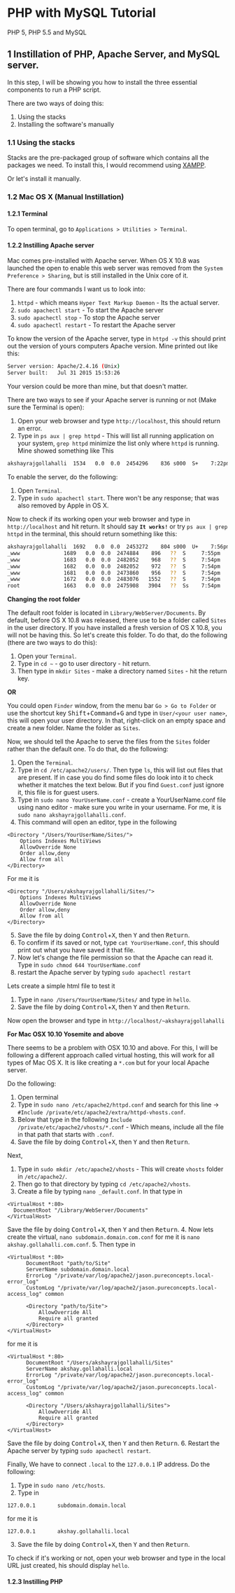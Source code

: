 # PHP with MySQL Tutorial
PHP 5, PHP 5.5 and MySQL

## 1 Instillation of PHP, Apache Server, and MySQL server.

In this step, I will be showing you how to install the three essential components to run a PHP script.

There are two ways of doing this:
1. Using the stacks
2. Installing the software's manually

### 1.1 Using the stacks

Stacks are the pre-packaged group of software which contains all the packages we need. To install this, I would recommend using [XAMPP](https://www.apachefriends.org/index.html).

Or let's install it manually.

### 1.2 Mac OS X (Manual Instillation)

#### 1.2.1 Terminal

To open terminal, go to `Applications > Utilities > Terminal`.

#### 1.2.2 Instilling Apache server

Mac comes pre-installed with Apache server. When OS X 10.8 was launched the open to enable this web server was removed from the `System Preference > Sharing`, but is still installed in the Unix core of it.

There are four commands I want us to look into:

1. `httpd` - which means `Hyper Text Markup Daemon` - Its the actual server.
2. `sudo apachectl start` - To start the Apache server
3. `sudo apachectl stop` - To stop the Apache server
4. `sudo apachectl restart` - To restart the Apache server

To know the version of the Apache server, type in `httpd -v` this should print out the version of yours computers Apache version. Mine printed out like this:

```sh
Server version: Apache/2.4.16 (Unix)
Server built:   Jul 31 2015 15:53:26
```
Your version could be more than mine, but that doesn't matter.

There are two ways to see if your Apache server is running or not (Make sure the Terminal is open):


1. Open your web browser and type `http://localhost`, this should return an error.
2. Type in `ps aux | grep httpd` - This will list all running application on your system, `grep httpd` minimize the list only where `httpd` is running. Mine showed something like This

  ```sh
  akshayrajgollahalli  1534   0.0  0.0  2454296    836 s000  S+    7:22pm   0:00.00 grep httpd
  ```

To enable the server, do the following:

1. Open `Terminal`.
2. Type in `sudo apachectl start`. There won't be any response; that was also removed by Apple in OS X.

Now to check if its working open your web browser and type in `http://localhost` and hit return. It should say **`It works!`** or try `ps aux | grep httpd` in the terminal, this should return something like this:

```sh
akshayrajgollahalli  1692   0.0  0.0  2453272    804 s000  U+    7:56pm   0:00.00 grep httpd
_www              1689   0.0  0.0  2474884    896   ??  S     7:55pm   0:00.00 /usr/sbin/httpd -D FOREGROUND
_www              1683   0.0  0.0  2482052    968   ??  S     7:54pm   0:00.00 /usr/sbin/httpd -D FOREGROUND
_www              1682   0.0  0.0  2482052    972   ??  S     7:54pm   0:00.00 /usr/sbin/httpd -D FOREGROUND
_www              1681   0.0  0.0  2473860    956   ??  S     7:54pm   0:00.00 /usr/sbin/httpd -D FOREGROUND
_www              1672   0.0  0.0  2483076   1552   ??  S     7:54pm   0:00.01 /usr/sbin/httpd -D FOREGROUND
root              1663   0.0  0.0  2475908   3904   ??  Ss    7:54pm   0:00.16 /usr/sbin/httpd -D FOREGROUND
```

**Changing the root folder**

The default root folder is located in `Library/WebServer/Documents`. By default, before OS X 10.8 was released, there use to be a folder called `Sites` in the user directory. If you have installed a fresh version of OS X 10.8, you will not be having this. So let's create this folder. To do that, do the following (there are two ways to do this):

1. Open your `Terminal`.
2. Type in `cd ~` - go to user directory - hit return.
3. Then type in `mkdir Sites` - make a directory named `Sites` - hit the return key.

**OR**

You could open `Finder` window, from the menu bar `Go > Go to Folder` or use the shortcut key <kbd>Shift</kbd>+<kbd>Command</kbd>+<kbd>G</kbd> and type in `User/<your user name>`, this will open your user directory. In that, right-click on an empty space and create a new folder. Name the folder as `Sites`.

Now, we should tell the Apache to serve the files from the `Sites` folder rather than the default one. To do that, do the following:

1. Open the `Terminal`.
2. Type in `cd /etc/apache2/users/`. Then type `ls`, this will list out files that are present. If in case you do find some files do look into it to check whether it matches the text below. But if you find `Guest.conf` just ignore it, this file is for guest users.
3. Type in `sudo nano YourUserName.conf` - create a YourUserName.conf file using nano editor - make sure you write in your username. For me, it is `sudo nano akshayrajgollahalli.conf`.
4. This command will open an editor, type in the following

  ```
  <Directory "/Users/YourUserName/Sites/">
      Options Indexes MultiViews
      AllowOverride None
      Order allow,deny
      Allow from all
  </Directory>
  ```

  For me it is

  ```
  <Directory "/Users/akshayrajgollahalli/Sites/">
      Options Indexes MultiViews
      AllowOverride None
      Order allow,deny
      Allow from all
  </Directory>
  ```

5. Save the file by doing <kbd>Control</kbd>+<kbd>X</kbd>, then <kbd>Y</kbd> and then <kbd>Return</kbd>.
6. To confirm if its saved or not, type `cat YourUserName.conf`, this should print out what you have saved it that file.
7. Now let's change the file permission so that the Apache can read it. Type in `sudo chmod 644 YourUserName.conf`
8. restart the Apache server by typing `sudo apachectl restart`

Lets create a simple html file to test it

1. Type in `nano /Users/YourUserName/Sites/` and type in `hello`.
2. Save the file by doing <kbd>Control</kbd>+<kbd>X</kbd>, then <kbd>Y</kbd> and then <kbd>Return</kbd>.

Now open the browser and type in `http://localhost/~akshayrajgollahalli`

**For Mac OSX 10.10 Yosemite and above**

There seems to be a problem with OSX 10.10 and above. For this, I will be following a different approach called virtual hosting, this will work for all types of Mac OS X. It is like creating a `*.com` but for your local Apache server.

Do the following:

1. Open terminal
2. Type in `sudo nano /etc/apache2/httpd.conf` and search for this line -> `#Include /private/etc/apache2/extra/httpd-vhosts.conf`.
3. Below that type in the following `Include /private/etc/apache2/vhosts/*.conf` - Which means, include all the file in that path that starts with `.conf`.
4. Save the file by doing <kbd>Control</kbd>+<kbd>X</kbd>, then <kbd>Y</kbd> and then <kbd>Return</kbd>.

Next,

1. Type in `sudo mkdir /etc/apache2/vhosts` - This will create `vhosts` folder in `/etc/apache2/`.
2. Then go to that directory by typing `cd /etc/apache2/vhosts`.
3. Create a file by typing `nano _default.conf`. In that type in

  ```
  <VirtualHost *:80>
    DocumentRoot "/Library/WebServer/Documents"
  </VirtualHost>
  ```

  Save the file by doing <kbd>Control</kbd>+<kbd>X</kbd>, then <kbd>Y</kbd> and then <kbd>Return</kbd>.
4. Now lets create the virtual, `nano subdomain.domain.com.conf` for me it is `nano akshay.gollahalli.com.conf`.
5. Then type in

  ```
  <VirtualHost *:80>
        DocumentRoot "path/to/Site"
        ServerName subdomain.domain.local
        ErrorLog "/private/var/log/apache2/jason.pureconcepts.local-error_log"
        CustomLog "/private/var/log/apache2/jason.pureconcepts.local-access_log" common

        <Directory "path/to/Site">
            AllowOverride All
            Require all granted
        </Directory>
  </VirtualHost>
  ```

  for me it is

  ```
  <VirtualHost *:80>
        DocumentRoot "/Users/akshayrajgollahalli/Sites"
        ServerName akshay.gollahalli.local
        ErrorLog "/private/var/log/apache2/jason.pureconcepts.local-error_log"
        CustomLog "/private/var/log/apache2/jason.pureconcepts.local-access_log" common

        <Directory "/Users/akshayrajgollahalli/Sites">
            AllowOverride All
            Require all granted
        </Directory>
  </VirtualHost>
  ```

  Save the file by doing <kbd>Control</kbd>+<kbd>X</kbd>, then <kbd>Y</kbd> and then <kbd>Return</kbd>.
6. Restart the Apache server by typing `sudo apachectl restart`.

Finally, We have to connect `.local` to the `127.0.0.1` IP address. Do the following:

1. Type in `sudo nano /etc/hosts`.
2. Type in

  ```
  127.0.0.1       subdomain.domain.local
  ```

  for me it is

  ```
  127.0.0.1       akshay.gollahalli.local
  ```
3. Save the file by doing <kbd>Control</kbd>+<kbd>X</kbd>, then <kbd>Y</kbd> and then <kbd>Return</kbd>.

To check if it's working or not, open your web browser and type in the local URL just created, his should display `hello`.

#### 1.2.3 Instilling PHP
